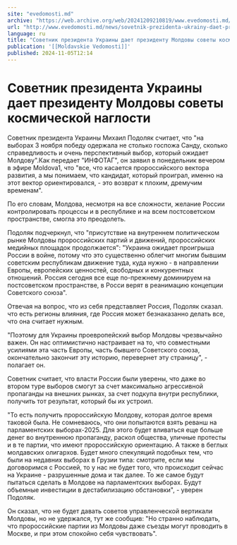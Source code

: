 ```yaml
---
site: "evedomosti.md"
archive: "https://web.archive.org/web/20241209210819/www.evedomosti.md/news/sovetnik-prezidenta-ukrainy-daet-prezidentu-moldovy-sovety-k"
url: "http://www.evedomosti.md/news/sovetnik-prezidenta-ukrainy-daet-prezidentu-moldovy-sovety-k"
language: ru
title: "Советник президента Украины дает президенту Молдовы советы космической наглости"
publication: '[[Moldavskie Vedomosti]]'
published: 2024-11-05T12:14
---
```


# Советник президента Украины дает президенту Молдовы советы космической наглости

Советник президента Украины Михаил Подоляк считает, что "на выборах 3 ноября победу одержала не столько госпожа Санду, сколько справедливость и очень перспективный выбор, который ожидает Молдову".Как передает "ИНФОТАГ", он заявил в понедельник вечером в эфире Moldova1, что "все, что касается пророссийского вектора развития, а мы понимаем, что кандидат, который проиграл, именно на этот вектор ориентировался, - это возврат к плохим, дремучим временам".

По его словам, Молдова, несмотря на все сложности, желание России контролировать процессы и в республике и на всем постсоветском пространстве, смогла это преодолеть.

Подоляк подчеркнул, что "присутствие на внутреннем политическом рынке Молдовы пророссийских партий и движений, пророссийских медийных площадок продолжается": "Украина ожидает проигрыша России в войне, потому что это существенно облегчит многим бывшим советским республикам движение туда, куда нужно - в направлении Европы, европейских ценностей, свободных и конкурентных отношений. Россия сегодня все еще по-прежнему доминируем на постсоветском пространстве, в Росси верят в реанимацию концепции Советского союза".

Отвечая на вопрос, что из себя представляет Россия, Подоляк сказал. что есть регионы влияния, где Россия может безнаказанно делать все, что она считает нужным.

"Поэтому для Украины проевропейский выбор Молдовы чрезвычайно важен. Он нас оптимистично настраивает на то, что совместными усилиями эта часть Европы, часть бывшего Советского союза, окончательно закончит эту историю, перевернет эту страницу", - полагает он.

Советник считает, что власти России были уверены, что даже во втором туре выборов смогут за счет максимально агрессивной пропаганды на внешних рынках, за счет подкупа внутри республики, получить тот результат, который бы их устроил.

"То есть получить пророссийскую Молдову, которая долгое время таковой была. Не сомневаюсь, что они попытаются взять реванш на парламентских выборах-2025. Для этого будет вливаться еще больше денег во внутреннюю пропаганду, раскол общества, уличные протесты и в те партии, что имеют пророссийскую ориентацию. А также в беглых молдавских олигархов. Будет много спекуляций подобных тем, что были на недавних выборах в Грузии типа: смотрите, если мы договоримся с Россией, то у нас не будет того, что происходит сейчас на Украине - разрушенные дома и так далее. То же самое будут пытаться сделать в Молдове на парламентских выборах. Будут объемные инвестиции в дестабилизацию обстановки", - уверен Подоляк.

Он сказал, что не будет давать советов управленческой вертикали Молдовы, но не удержался, тут же сообщив: "Но странно наблюдать, что пророссийские партии из Молдовы даже съезды могут проводить в Москве, и при этом спокойно себя чувствовать".